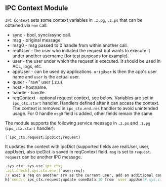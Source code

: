 ## IPC Context Module

`IPC Context` sets some context variables in `.z.pg`, `.z.ps` that can be obtained via `env` call:
* sync - bool, sync/async call.
* msg - original message.
* msg0 - msg passed to 0 handle from within another call.
* realUser - the user who initiated the request but wants to execute it under another username (for test purposes for example).
* user - the user under which the request is executed. It should be used in ACL, logs, etc.
* appUser - can be used by applications. `origUser` is then the app's user name and `user` is the actual user.
* quser - "raw" user (.z.u).
* host - hostname.
* handle - handle.
* reqContext - optional request context, see below.
Variables are set in `ipc_ctx.start` handler. Handlers defined after it can access the context. The context is removed in `ipc_ctx.end.res` handler to avoid unintended usage.
For 0 handle `msg0` field is added, other fields remain the same.

The module supports the following service message in `.z.ps` and `.z.pg` (`ipc_ctx.start` handler):
```
(`ipc_ctx.request;ipcDict;request)
```
It updates the context with ipcDict (supported fields are realUser, user, appUser), also ipcDict is saved in reqContext field. `msg` is set to `request`. `request` can be another IPC message.
```q
.sys.ctx:.sys.use`ipc_ctx;
.acl.check[.sys.ctx.env[]`user;req];
// exec a req on another srv as the current user, add an additional context parameter
h[`send;(`ipc_ctx.request;update someData:10 from `user`appUser#.sys.ctx.env[];"1+1")]
```
